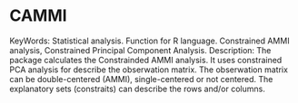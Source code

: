 # CAMMI
KeyWords: 
Statistical analysis. 
Function for R language. 
Constrained AMMI analysis, Constrained Principal Component Analysis. 
Description: 
The package calculates the Constrainded AMMI analysis. It uses constrained PCA analysis for describe the obserwation matrix. The obserwation matrix can be double-centered (AMMI), single-centered or not centered. The explanatory sets (constraits) can describe the rows and/or columns.
